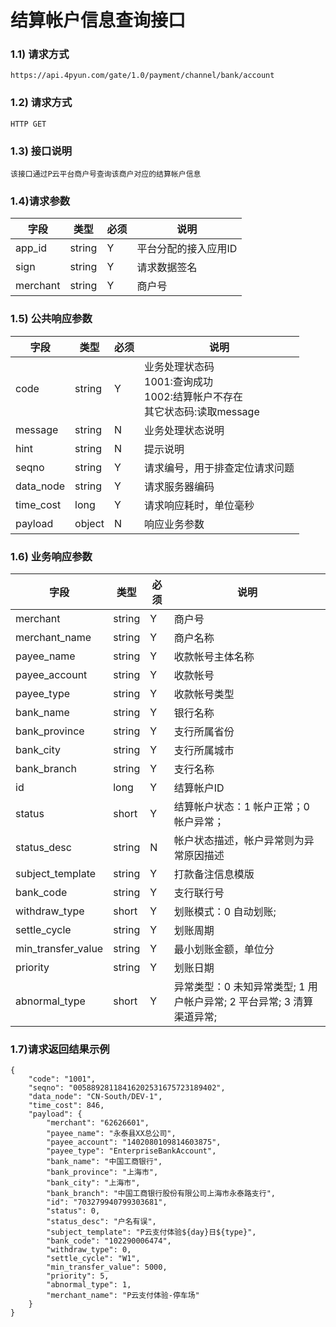 # 结算帐户信息查询接口

### 1.1) 请求方式

	https://api.4pyun.com/gate/1.0/payment/channel/bank/account

### 1.2) 请求方式
	HTTP GET

### 1.3) 接口说明

	该接口通过P云平台商户号查询该商户对应的结算帐户信息



### 1.4)请求参数

| 字段     | 类型   | 必须 | 说明                 |
| -------- | ------ | ---- | -------------------- |
| app_id   | string | Y    | 平台分配的接入应用ID |
| sign     | string | Y    | 请求数据签名         |
| merchant | string | Y    | 商户号               |



### 1.5) 公共响应参数

| 字段      | 类型   | 必须 | 说明                                                         |
| --------- | ------ | ---- | ------------------------------------------------------------ |
| code      | string | Y    | 业务处理状态码<br>1001:查询成功<br/>1002:结算帐户不存在<br/>其它状态码:读取message |
| message   | string | N    | 业务处理状态说明                                             |
| hint      | string | N    | 提示说明                                                     |
| seqno     | string | Y    | 请求编号，用于排查定位请求问题                               |
| data_node | string | Y    | 请求服务器编码                                               |
| time_cost | long   | Y    | 请求响应耗时，单位毫秒                                       |
| payload   | object | N    | 响应业务参数                                                 |



### 1.6) 业务响应参数

| 字段               | 类型   | 必须 | 说明                                                         |
| ------------------ | ------ | ---- | ------------------------------------------------------------ |
| merchant           | string | Y    | 商户号                                                       |
| merchant_name      | string | Y    | 商户名称                                                     |
| payee_name         | string | Y    | 收款帐号主体名称                                             |
| payee_account      | string | Y    | 收款帐号                                                     |
| payee_type         | string | Y    | 收款帐号类型                                                 |
| bank_name          | string | Y    | 银行名称                                                     |
| bank_province      | string | Y    | 支行所属省份                                                 |
| bank_city          | string | Y    | 支行所属城市                                                 |
| bank_branch        | string | Y    | 支行名称                                                     |
| id                 | long   | Y    | 结算帐户ID                                                   |
| status             | short  | Y    | 结算帐户状态：1 帐户正常；0 帐户异常；                       |
| status_desc        | string | N    | 帐户状态描述，帐户异常则为异常原因描述                       |
| subject_template   | string | Y    | 打款备注信息模版                                             |
| bank_code          | string | Y    | 支行联行号                                                   |
| withdraw_type      | short  | Y    | 划账模式：0 自动划账;                                        |
| settle_cycle       | string | Y    | 划账周期                                                     |
| min_transfer_value | string | Y    | 最小划账金额，单位分                                         |
| priority           | string | Y    | 划账日期                                                     |
| abnormal_type      | short  | Y    | 异常类型：0 未知异常类型; 1 用户帐户异常; 2 平台异常; 3 清算渠道异常; |



### 1.7)请求返回结果示例

```
{
    "code": "1001",
    "seqno": "00588928118416202531675723189402",
    "data_node": "CN-South/DEV-1",
    "time_cost": 846,
    "payload": {
        "merchant": "62626601",
        "payee_name": "永泰县XX总公司",
        "payee_account": "1402080109814603875",
        "payee_type": "EnterpriseBankAccount",
        "bank_name": "中国工商银行",
        "bank_province": "上海市",
        "bank_city": "上海市",
        "bank_branch": "中国工商银行股份有限公司上海市永泰路支行",
        "id": "703279940799303681",
        "status": 0,
        "status_desc": "户名有误",
        "subject_template": "P云支付体验${day}日${type}",
        "bank_code": "102290006474",
        "withdraw_type": 0,
        "settle_cycle": "W1",
        "min_transfer_value": 5000,
        "priority": 5,
        "abnormal_type": 1,
        "merchant_name": "P云支付体验-停车场"
    }
}
```